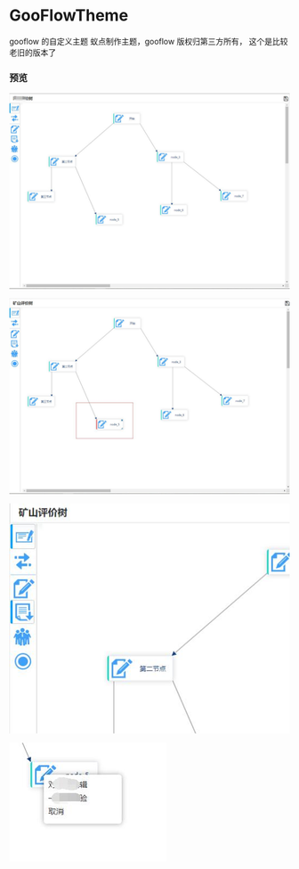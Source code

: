 # GooFlowTheme
gooflow 的自定义主题 蚁点制作主题，gooflow 版权归第三方所有， 这个是比较老旧的版本了

###

### 预览
![点击前样式](https://github.com/andotorg/GooFlowTheme/blob/master/%E7%82%B9%E5%87%BB%E5%89%8D%E6%A0%B7%E5%BC%8F.jpg)

![点击后样式](https://github.com/andotorg/GooFlowTheme/blob/master/%E7%82%B9%E5%87%BB%E5%90%8E%E7%9A%84%E6%A0%B7%E5%BC%8F.jpg)

![鼠标经过左侧菜单样式](https://github.com/andotorg/GooFlowTheme/blob/master/%E9%BC%A0%E6%A0%87%E7%BB%8F%E8%BF%87%E8%8F%9C%E5%8D%95.jpg)

![右键菜单样式](https://github.com/andotorg/GooFlowTheme/blob/master/%E5%8F%B3%E9%94%AE%E8%8F%9C%E5%8D%95.jpg)
